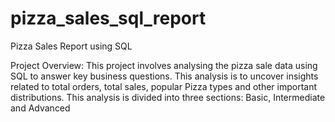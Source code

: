 # pizza_sales_sql_report
Pizza Sales Report using SQL

Project Overview:
This project involves analysing the pizza sale data using SQL to answer key business questions. 
This analysis  is to uncover insights related to total orders, total sales, popular Pizza types and other important distributions.
This analysis is divided into three sections: Basic, Intermediate and Advanced
